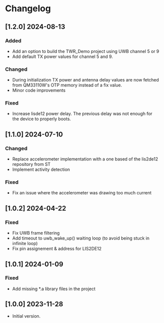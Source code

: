 # Changelog

## [1.2.0] 2024-08-13

### Added

- Add an option to build the TWR_Demo project using UWB channel 5 or 9
- Add default TX power values for channel 5 and 9.

### Changed

- During initialization TX power and antenna delay values are now fetched from QM33110W's OTP memory instead of a fix value.
- Minor code improvements

### Fixed

- Increase lisde12 power delay. The previous delay was not enough for the device to properly boots.

## [1.1.0] 2024-07-10

### Changed

- Replace accelerometer implementation with a one based of the lis2de12 repository from ST
- Implement activity detection

### Fixed

- Fix an issue where the accelerometer was drawing too much current

## [1.0.2] 2024-04-22

### Fixed

- Fix UWB frame filtering
- Add timeout to uwb_wake_up() waiting loop (to avoid being stuck in infinite loop)
- Fix pin assignement & address for LIS2DE12

## [1.0.1] 2024-01-09

### Fixed

- Add missing *.a library files in the project


## [1.0.0] 2023-11-28

- Initial version.